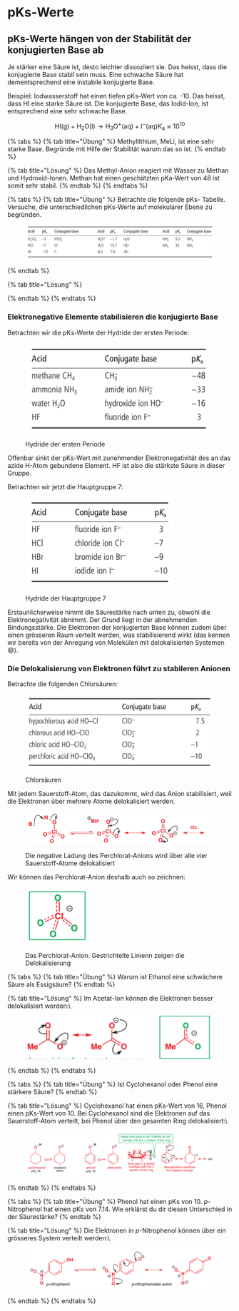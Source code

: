 # pKs-Werte

## pKs-Werte hängen von der Stabilität der konjugierten Base ab

Je stärker eine Säure ist, desto leichter dissoziiert sie. Das heisst, dass die konjugierte Base stabil sein muss. Eine schwache Säure hat dementsprechend eine instabile konjugierte Base.

Beispiel: Iodwasserstoff hat einen tiefen pKs-Wert von ca. -10. Das heisst, dass HI eine starke Säure ist. Die konjugierte Base, das Iodid-Ion, ist entsprechend eine sehr schwache Base.

$$
\mathrm{HI}(\mathrm{g})+\mathrm{H}_2 \mathrm{O}(\mathrm{l}) \rightarrow \mathrm{H}_3 \mathrm{O}^{+}(\mathrm{aq})+\mathrm{I}^{-}(\mathrm{aq}) K_{\mathrm{a}} \approx 10^{10}
$$

{% tabs %}
{% tab title="Übung" %}
Methyllithium, MeLi, ist eine sehr starke Base. Begründe mit Hilfe der Stabilität warum das so ist.
{% endtab %}

{% tab title="Lösung" %}
Das Methyl-Anion reagiert mit Wasser zu Methan und Hydroxid-Ionen. Methan hat einen geschätzten pKa-Wert von 48 ist somit sehr stabil.
{% endtab %}
{% endtabs %}

{% tabs %}
{% tab title="Übung" %}
Betrachte die folgende pKs- Tabelle. Versuche, die unterschiedlichen pKs-Werte auf molekularer Ebene zu begründen.

<figure><img src="../.gitbook/assets/image (8) (1) (1).png" alt=""><figcaption></figcaption></figure>
{% endtab %}

{% tab title="Lösung" %}

{% endtab %}
{% endtabs %}

### Elektronegative Elemente stabilisieren die konjugierte Base

Betrachten wir die pKs-Werte der Hydride der ersten Periode:

<figure><img src="../.gitbook/assets/image (1) (1) (1) (1) (1) (1) (1) (1) (1) (1) (1) (1) (1) (1) (1) (1) (1).png" alt=""><figcaption><p>Hydride der ersten Periode</p></figcaption></figure>

Offenbar sinkt der pKs-Wert mit zunehmender Elektronegativität des an das azide H-Atom gebundene Element. HF ist also die stärkste Säure in dieser Gruppe.

Betrachten wir jetzt die Hauptgruppe 7:

<figure><img src="../.gitbook/assets/image (14) (1) (1).png" alt=""><figcaption><p>Hydride der Hauptgruppe 7</p></figcaption></figure>

Erstaunlicherweise nimmt die Säurestärke nach unten zu, obwohl die Elektronegativität abnimmt. Der Grund liegt in der abnehmenden Bindungsstärke. Die Elektronen der konjugierten Base können zudem über einen grösseren Raum verteilt werden, was stabilisierend wirkt (das kennen wir bereits von der Anregung von Molekülen mit delokalisierten Systemen :smile:).

### Die Delokalisierung von Elektronen führt zu stabileren Anionen

Betrachte die folgenden Chlorsäuren:

<figure><img src="../.gitbook/assets/image (20).png" alt=""><figcaption><p>Chlorsäuren</p></figcaption></figure>

Mit jedem Sauerstoff-Atom, das dazukommt, wird das Anion stabilisiert, weil die Elektronen über mehrere Atome delokalisiert werden.

<figure><img src="../.gitbook/assets/image (17) (1).png" alt=""><figcaption><p>Die negative Ladung des Perchlorat-Anions wird über alle vier Sauerstoff-Atome delokalisiert</p></figcaption></figure>

Wir können das Perchlorat-Anion deshalb auch so zeichnen:

<figure><img src="../.gitbook/assets/image (29).png" alt=""><figcaption><p>Das Perchlorat-Anion. Gestrichtelte Linienn zeigen die Delokalisierung</p></figcaption></figure>

{% tabs %}
{% tab title="Übung" %}
Warum ist Ethanol eine schwächere Säure als Essigsäure?
{% endtab %}

{% tab title="Lösung" %}
Im Acetat-Ion können die Elektronen besser delokalisiert werden:\


<figure><img src="../.gitbook/assets/image (76).png" alt=""><figcaption></figcaption></figure>
{% endtab %}
{% endtabs %}

{% tabs %}
{% tab title="Übung" %}
Ist Cyclohexanol oder Phenol eine stärkere Säure?
{% endtab %}

{% tab title="Lösung" %}
Cyclohexanol hat einen pKs-Wert von 16, Phenol einen pKs-Wert von 10. Bei Cyclohexanol sind die Elektronen auf das Sauerstoff-Atom verteilt, bei Phenol über den gesamten Ring delokalisiert:\


<figure><img src="../.gitbook/assets/image (9) (1) (1).png" alt=""><figcaption></figcaption></figure>
{% endtab %}
{% endtabs %}

{% tabs %}
{% tab title="Übung" %}
Phenol hat einen pKs von 10. _p_-Nitrophenol hat einen pKs von 7.14. Wie erklärst du dir diesen Unterschied in der Säurestärke?
{% endtab %}

{% tab title="Lösung" %}
Die Elektronen in _p_-Nitrophenol können über ein grösseres System verteilt werden:\


<figure><img src="../.gitbook/assets/image (6) (1) (1) (1) (1).png" alt=""><figcaption></figcaption></figure>
{% endtab %}
{% endtabs %}
